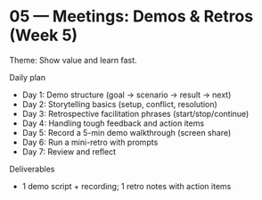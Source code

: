 # 05 — Meetings: Demos & Retros (Week 5)

Theme: Show value and learn fast.

Daily plan
- Day 1: Demo structure (goal → scenario → result → next)
- Day 2: Storytelling basics (setup, conflict, resolution)
- Day 3: Retrospective facilitation phrases (start/stop/continue)
- Day 4: Handling tough feedback and action items
- Day 5: Record a 5-min demo walkthrough (screen share)
- Day 6: Run a mini-retro with prompts
- Day 7: Review and reflect

Deliverables
- 1 demo script + recording; 1 retro notes with action items

